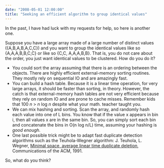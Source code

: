 ```yaml
---
date: "2008-05-01 12:00:00"
title: "Seeking an efficient algorithm to group identical values"
---
```




In the past, I have had luck with my requests for help, so here is another one.

Suppose you have a large array made of a large number of distinct values ({A,B,A,B,A,C,C}) and you want to group the identical values like so {A,A,A,B,B,C,C} or like so {C,C, A,A,A,B,B}. That is, you do not care about the order, you just want identical values to be clustered. How do you do it?

- You could sort the array assuming that there is an ordering between the objects. There are highly efficient external-memory sorting routines. They mostly rely on sequential IO and are amazingly fast.
- You can build a hash table. Because it is a linear time operation, for very large arrays, it should be faster than sorting, in theory. However, the catch is that external-memory hash tables are not very efficient because they rely on random IO and are prone to cache misses. Remember kids that 100&nbsp;<em>n</em> > _n_ log&nbsp;<em>n</em> despite what your math. teacher taught you.
- We can mix hashing and sorting. Scan the array, and randomly hash each value into one of L bins. You know that if the value x appears in bin i, then all values x are in the same bin. So, you can simply sort each bin and concatenate the bins in O(n log&nbsp;n/L) time, assuming your hashing is <em>good enough</em>. 
- One last possible trick might be to adapt fast duplicate detection algorithms such as the Teuhola-Wegner algorithm: J. Teuhola, L. Wegner, [Minimal space, average linear time duplicate deletion](http://dl.acm.org/citation.cfm?id=102868.102872), Communications of the ACM, 1991.


So, what do you think?

